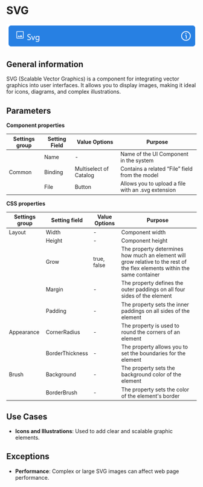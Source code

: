 # SVG

![](../../assets/images/app-development/svg.png)

## General information
SVG (Scalable Vector Graphics) is a component for integrating vector graphics into user interfaces. It allows you to display images, making it ideal for icons, diagrams, and complex illustrations.

## Parameters
**Component properties**

| Settings group | Setting Field | Value Options | Purpose |
| --- | --- | --- | --- |
|  | Name | - | Name of the UI Component in the system |
| Common | Binding | Multiselect of Catalog | Contains a related “File” field from the model |
|  | File | Button | Allows you to upload a file with an .svg extension |

**CSS properties**

| Settings group | Setting field | Value Options | Purpose |
| --- | --- | --- | --- |
| Layout | Width | - | Component width |
|  | Height | - | Component height |
|  | Grow | true, false | The property determines how much an element will grow relative to the rest of the flex elements within the same container |
|  | Margin | - | The property defines the outer paddings on all four sides of the element |
|  | Padding | - | The property sets the inner paddings on all sides of the element |
| Appearance | CornerRadius | - | The property is used to round the corners of an element |
|  | BorderThickness | - | The property allows you to set the boundaries for the element |
| Brush | Background | - | The property sets the background color of the element |
|  | BorderBrush | - | The property sets the color of the element's border |

## Use Cases
- **Icons and Illustrations**: Used to add clear and scalable graphic elements.

## Exceptions
- **Performance**: Complex or large SVG images can affect web page performance.

